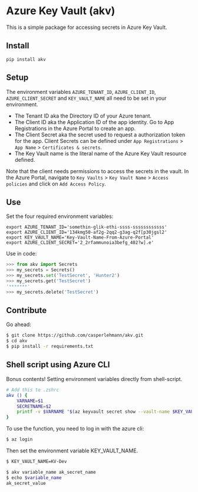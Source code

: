 # Azure Key Vault (akv)

This is a simple package for accessing secrets in Azure Key Vault.

## Install

```pip install akv```

## Setup

The environment variables `AZURE_TENANT_ID`, `AZURE_CLIENT_ID`, `AZURE_CLIENT_SECRET` and `KEY_VAULT_NAME` all need to be set in your environment.

- The Tenant ID aka the Directory ID of your Azure tenant.
- The Client ID aka the Application ID of the app identity. Go to App Registrations in the Azure Portal to create an app.
- The Client Secret aka the secret used to request a authorization token for the app. Client Secrets can be defined under `App Registrations` > `App Name` > `Certificates & secrets`.
- The Key Vault name is the literal name of the Azure Key Vault resource defined.

Note that the client needs permissions to access the secrets in the vault. In the Azure Portal, navigate to `Key Vaults` > `Key Vault Name` > `Access policies` and click on `Add Access Policy`.

## Use

Set the four required environment variables:

```
export AZURE_TENANT_ID='somethin-glik-ethi-ssss-ssssssssssss'
export AZURE_CLIENT_ID='134kmg50-af2g-2qq2-g3ag-q2f[p30jgsl2'
export KEY_VAULT_NAME='Key-Vault-Name-From-Azure-Portal'
export AZURE_CLIENT_SECRET='2_2rfammunoia3befg_402?w].e'
```

Use in code:

``` python
>>> from akv import Secrets
>>> my_secrets = Secrets()
>>> my_secrets.set('TestSecret', 'Hunter2')
>>> my_secrets.get('TestSecret')
'*******'
>>> my_secrets.delete('TestSecret')
```

## Contribute

Go ahead:

``` bash
$ git clone https://github.com/casperlehmann/akv.git
$ cd akv
$ pip install -r requirements.txt
```

## Shell script using Azure CLI

Bonus contents! Setting environment variables directly from shell-script.

``` sh
# Add this to .zshrc
akv () {
    VARNAME=$1
    SECRETNAME=$2
    printf -v $VARNAME "$(az keyvault secret show --vault-name $KEY_VAULT_NAME --name $SECRETNAME -o yaml | grep value | cut -d: -f2 | xargs)"
}
```

To use the function, you need to log in with the azure cli:

``` sh
$ az login
```

Then set the environment variable KEY_VAULT_NAME.

``` sh
$ KEY_VAULT_NAME=KV-Dev
```

``` sh
$ akv variable_name ak_secret_name
$ echo $variable_name
ak_secret_value
```
